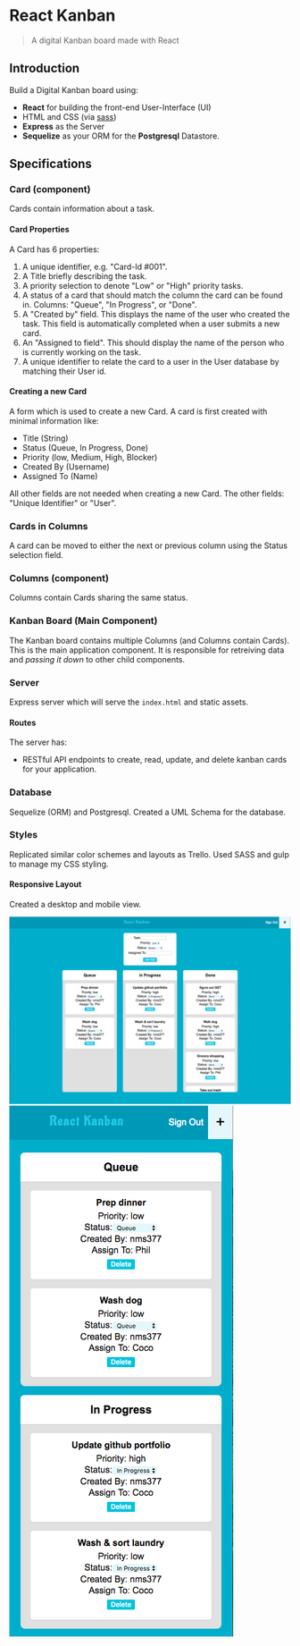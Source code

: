 # React Kanban
> A digital Kanban board made with React

## Introduction
Build a Digital Kanban board using:
- **React** for building the front-end User-Interface (UI)
- HTML and CSS (via [sass](https://sass-lang.com))
- **Express** as the Server
- **Sequelize** as your ORM for the **Postgresql** Datastore.

## Specifications

### Card (component)
Cards contain information about a task.

#### Card Properties

A Card has 6 properties:
  1. A unique identifier, e.g. "Card-Id #001".
  1. A Title briefly describing the task.
  1. A priority selection to denote "Low" or "High" priority tasks.
  1. A status of a card that should match the column the card can be found in. Columns: "Queue", "In Progress", or "Done".
  1. A "Created by" field. This displays the name of the user who created the task. This field is automatically completed when a user submits a new card.
  1. An "Assigned to field". This should display the name of the person who is currently working on the task.
  1. A unique identifier to relate the card to a user in the User database by matching their User id.

#### Creating a new Card
A form which is used to create a new Card. A card is first created with minimal information like:
  - Title (String)
  - Status (Queue, In Progress, Done)
  - Priority (low, Medium, High, Blocker)
  - Created By (Username)
  - Assigned To (Name)

All other fields are not needed when creating a new Card. The other fields: "Unique Identifier" or "User".

### Cards in Columns
A card can be moved to either the next or previous column using the Status selection field.


### Columns (component)
Columns contain Cards sharing the same status.

### Kanban Board (Main Component)
The Kanban board contains multiple Columns (and Columns contain Cards). This is the main application component. It is responsible for retreiving data and *passing it down* to other child components.

### Server
Express server which will serve the `index.html` and static assets.

#### Routes

The server has:
  - RESTful API endpoints to create, read, update, and delete kanban cards for your application. 

### Database
Sequelize (ORM) and Postgresql. Created a UML Schema for the database.

### Styles
Replicated similar color schemes and layouts as Trello. Used SASS and gulp to manage my CSS styling.

#### Responsive Layout
Created a desktop and mobile view.

![Desktop View](./images/Desktop.png "Desktop View")
![Desktop View](./images/Mobile.png "Mobile View")